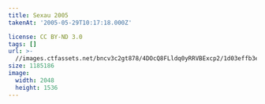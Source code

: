 ```yaml
---
title: Sexau 2005
takenAt: '2005-05-29T10:17:18.000Z'

license: CC BY-ND 3.0
tags: []
url: >-
  //images.ctfassets.net/bncv3c2gt878/4DOcQ8FLldq0yRRVBExcp2/1d03effb3e24501addda3fbcd1e48df4/sexau-2005_4559699907_o
size: 1185186
image:
  width: 2048
  height: 1536
---
```

